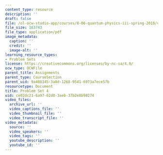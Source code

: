 ```yaml
---
content_type: resource
description: ''
draft: false
file: /ol-ocw-studio-app/courses/8-06-quantum-physics-iii-spring-2018/ce02dc216a9762d03aeb37b2e8b98274_MIT8_06S18ps4.pdf
file_size: 163743
file_type: application/pdf
image_metadata:
  caption: ''
  credit: ''
  image-alt: ''
learning_resource_types:
- Problem Sets
license: https://creativecommons.org/licenses/by-nc-sa/4.0/
ocw_type: OCWFile
parent_title: Assignments
parent_type: CourseSection
parent_uid: 9a488145-3a8d-1268-9541-6973a7ece57b
resourcetype: Document
title: Problem Set 4
uid: ce02dc21-6a97-62d0-3aeb-37b2e8b98274
video_files:
  archive_url: ''
  video_captions_file: ''
  video_thumbnail_file: ''
  video_transcript_file: ''
video_metadata:
  source: ''
  video_speakers: ''
  video_tags: ''
  youtube_description: ''
  youtube_id: ''
---
```

